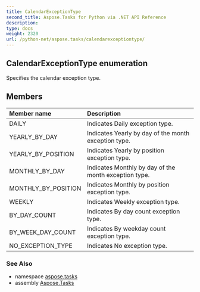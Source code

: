 ```yaml
---
title: CalendarExceptionType
second_title: Aspose.Tasks for Python via .NET API Reference
description: 
type: docs
weight: 2320
url: /python-net/aspose.tasks/calendarexceptiontype/
---
```


## CalendarExceptionType enumeration

Specifies the calendar exception type.

## Members
| Member name | Description |
| :- | :- |
|DAILY|Indicates Daily exception type.|
|YEARLY_BY_DAY|Indicates Yearly by day of the month exception type.|
|YEARLY_BY_POSITION|Indicates Yearly by position exception type.|
|MONTHLY_BY_DAY|Indicates Monthly by day of the month exception type.|
|MONTHLY_BY_POSITION|Indicates Monthly by position exception type.|
|WEEKLY|Indicates Weekly exception type.|
|BY_DAY_COUNT|Indicates By day count exception type.|
|BY_WEEK_DAY_COUNT|Indicates By weekday count exception type.|
|NO_EXCEPTION_TYPE|Indicates No exception type.|

### See Also

* namespace [aspose.tasks](/tasks/python-net/aspose.tasks/)
* assembly [Aspose.Tasks](/tasks/python-net/)

